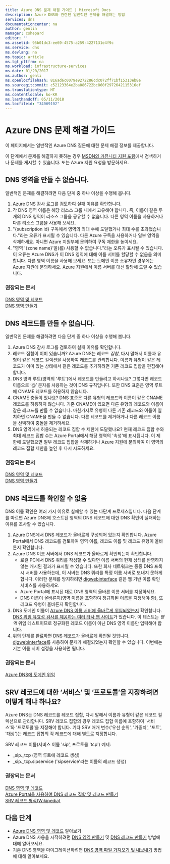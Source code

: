 ```yaml
---
title: Azure DNS 문제 해결 가이드 | Microsoft Docs
description: Azure DNS와 관련된 일반적인 문제를 해결하는 방법
services: dns
documentationcenter: na
author: genlin
manager: cshepard
editor: ''
ms.assetid: 95b01dc3-ee69-4575-a259-4227131e4f9c
ms.service: dns
ms.devlang: na
ms.topic: article
ms.tgt_pltfrm: na
ms.workload: infrastructure-services
ms.date: 01/20/2017
ms.author: genli
ms.openlocfilehash: 816ad6c0079e9272286cdc072ff71bf15313eb8e
ms.sourcegitcommit: c52123364e2ba086722bc860f2972642115316ef
ms.translationtype: HT
ms.contentlocale: ko-KR
ms.lasthandoff: 05/11/2018
ms.locfileid: "34069102"
---
```

# <a name="azure-dns-troubleshooting-guide"></a>Azure DNS 문제 해결 가이드

이 페이지에서는 일반적인 Azure DNS 질문에 대한 문제 해결 정보를 제공합니다.

이 단계에서 문제를 해결하지 못하는 경우 [MSDN의 커뮤니티 지원 포럼](https://social.msdn.microsoft.com/Forums/en-US/home?forum=WAVirtualMachinesVirtualNetwork)에서 검색하거나 문제를 게시할 수 있습니다. 또는 Azure 지원 요청을 방문하세요.


## <a name="i-cant-create-a-dns-zone"></a>DNS 영역을 만들 수 없습니다.

일반적인 문제를 해결하려면 다음 단계 중 하나 이상을 수행해 봅니다.

1.  Azure DNS 감사 로그를 검토하여 실패 이유를 확인합니다.
2.  각 DNS 영역 이름은 해당 리소스 그룹 내에서 고유해야 합니다. 즉, 이름이 같은 두 개의 DNS 영역이 리소스 그룹을 공유할 수 없습니다. 다른 영역 이름을 사용하거나 다른 리소스 그룹을 사용해 보세요.
3.  "{subscription id} 구독에서 영역의 최대 수에 도달했거나 최대 수를 초과했습니다."라는 오류가 표시될 수 있습니다. 다른 Azure 구독을 사용하거나 일부 영역을 삭제하세요. 아니면 Azure 지원부에 문의하여 구독 제한을 높이세요.
4.  "영역 '{zone name}'을(를) 사용할 수 없습니다."라는 오류가 표시될 수 있습니다. 이 오류는 Azure DNS가 이 DNS 영역에 대해 이름 서버를 할당할 수 없음을 의미합니다. 다른 영역 이름을 사용해 보세요. 또는 도메인 이름 소유자인 경우에는 Azure 지원에 문의하세요. Azure 지원에서 이름 서버를 대신 할당해 드릴 수 있습니다.


### <a name="recommended-documents"></a>**권장되는 문서**

[DNS 영역 및 레코드](dns-zones-records.md)
<br>
[DNS 영역 만들기](dns-getstarted-create-dnszone-portal.md)

## <a name="i-cant-create-a-dns-record"></a>DNS 레코드를 만들 수 없습니다.

일반적인 문제를 해결하려면 다음 단계 중 하나 이상을 수행해 봅니다.

1.  Azure DNS 감사 로그를 검토하여 실패 이유를 확인합니다.
2.  레코드 집합이 이미 있습니까?  Azure DNS는 레코드 *집합*, 다시 말해서 이름과 유형이 같은 레코드 컬렉션을 사용하여 레코드를 관리합니다. 이름과 유형이 같은 레코드가 이미 있는 상태에서 같은 레코드를 추가하려면 기존 레코드 집합을 편집해야 합니다.
3.  DNS 영역 루트(영역의 '루트')에서 레코드를 만들려고 하시나요? 그렇다면 레코드 이름으로 ‘@’ 문자를 사용하는 것이 DNS 규칙입니다. 또한 DNS 표준은 영역 루트에 CNAME 레코드를 허용하지 않습니다.
4.  CNAME 충돌이 있나요?  DNS 표준은 다른 유형의 레코드와 이름이 같은 CNAME 레코드를 허용하지 않습니다. 기존 CNAME이 있으면 다른 유형의 레코드와 이름이 같은 레코드를 만들 수 없습니다.  마찬가지로 유형이 다른 기존 레코드와 이름이 일치하면 CNAME을 만들 수 없습니다. 다른 레코드를 제거하거나 다른 레코드 이름을 선택하여 충돌을 제거하세요.
5.  DNS 영역에서 허용되는 레코드 집합 수 제한에 도달했나요? 현재 레코드 집합 수와 최대 레코드 집합 수는 Azure Portal에서 해당 영역의 '속성'에 표시됩니다. 이 제한에 도달했으면 일부 레코드 집합을 삭제하거나 Azure 지원에 문의하여 이 영역의 레코드 집합 제한을 높인 후 다시 시도하세요. 


### <a name="recommended-documents"></a>**권장되는 문서**

[DNS 영역 및 레코드](dns-zones-records.md)
<br>
[DNS 영역 만들기](dns-getstarted-create-dnszone-portal.md)



## <a name="i-cant-resolve-my-dns-record"></a>DNS 레코드를 확인할 수 없음

DNS 이름 확인은 여러 가지 이유로 실패할 수 있는 다단계 프로세스입니다. 다음 단계를 따르면 Azure DNS에 호스트된 영역의 DNS 레코드에 대한 DNS 확인이 실패하는 이유를 조사할 수 있습니다.

1.  Azure DNS에서 DNS 레코드가 올바르게 구성되어 있는지 확인합니다. Azure Portal에서 DNS 레코드를 검토하여 영역 이름, 레코드 이름 및 레코드 유형이 올바른지 확인합니다.
2.  Azure DNS 이름 서버에서 DNS 레코드가 올바르게 확인되는지 확인합니다.
    - 로컬 PC에서 DNS 쿼리를 작성할 수 있다면 이름 서버의 현재 상태를 반영하지 않는 캐시된 결과가 표시될 수 있습니다.  또한 회사 네트워크는 종종 DNS 프록시 서버를 사용하는데, 이 서버는 DNS 쿼리를 특정 이름 서버로 보내지 못하게 합니다.  이러한 문제를 방지하려면 [digwebinterface](http://digwebinterface.com) 같은 웹 기반 이름 확인 서비스를 사용하세요.
    - Azure Portal에 표시된 대로 DNS 영역의 올바른 이름 서버를 지정하세요.
    - DNS 이름이 올바른지(영역 이름을 포함하여 정규화된 이름을 지정해야 함), 또 레코드 유형이 올바른지 확인합니다.
3.  DNS 도메인 이름이 [Azure DNS 이름 서버에 올바르게 위임되었는지](dns-domain-delegation.md) 확인합니다. [DNS 위임 유효성 검사를 제공하는 여러 타사 웹 사이트](https://www.bing.com/search?q=dns+check+tool)가 있습니다. 이 테스트는 *영역* 위임 테스트이므로 정규화된 레코드 이름이 아닌 DNS 영역 이름만 입력해야 합니다.
4.  위의 단계를 완료하면 DNS 레코드가 올바르게 확인될 것입니다. [digwebinterface](http://digwebinterface.com)를 사용하여 문제가 해결되었는지 확인할 수 있습니다. 이번에는 기본 이름 서버 설정을 사용하면 됩니다.


### <a name="recommended-documents"></a>**권장되는 문서**

[Azure DNS에 도메인 위임](dns-domain-delegation.md)



## <a name="how-do-i-specify-the-service-and-protocol-for-an-srv-record"></a>SRV 레코드에 대한 ‘서비스’ 및 ‘프로토콜’을 지정하려면 어떻게 해냐 하나요?

Azure DNS는 DNS 레코드를 레코드 집합, 다시 말해서 이름과 유형이 같은 레코드 컬렉션으로 관리합니다. SRV 레코드 집합의 경우 레코드 집합 이름에 포함하여 '서비스'와 '프로토콜'을 지정해야 합니다. 기타 SRV 매개 변수('우선 순위', '가중치', '포트', '대상')는 레코드 집합의 각 레코드에 대해 별도로 지정합니다.

SRV 레코드 이름(서비스 이름 'sip', 프로토콜 'tcp') 예제:

- \_sip.\_tcp (영역 루트에 레코드 생성)
- \_sip.\_tcp.sipservice ('sipservice'라는 이름의 레코드 생성)

### <a name="recommended-documents"></a>**권장되는 문서**

[DNS 영역 및 레코드](dns-zones-records.md)
<br>
[Azure Portal을 사용하여 DNS 레코드 집합 및 레코드 만들기](dns-getstarted-create-recordset-portal.md)
<br>
[SRV 레코드 형식(Wikipedia)](https://en.wikipedia.org/wiki/SRV_record)


## <a name="next-steps"></a>다음 단계

* [Azure DNS 영역 및 레코드](dns-zones-records.md) 알아보기
* Azure DNS 사용을 시작하려면 [DNS 영역 만들기](dns-getstarted-create-dnszone-portal.md) 및 [DNS 레코드 만들기](dns-getstarted-create-recordset-portal.md) 방법에 대해 알아보세요.
* 기존 DNS 영역을 마이그레이션하려면 [DNS 영역 파일 가져오기 및 내보내기](dns-import-export.md) 방법에 대해 알아보세요.

